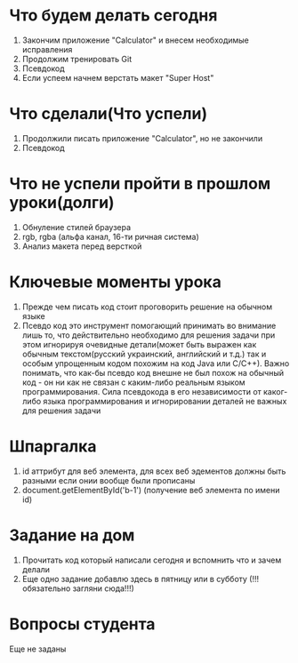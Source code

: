 # Что будем делать сегодня
1) Закончим приложение "Calculator"  и внесем необходимые исправления
2) Продолжим тренировать Git
3) Псевдокод
4) Если успеем начнем верстать макет "Super Host"

# Что сделали(Что успели)
1) Продолжили писать приложение "Calculator", но не закончили
2) Псевдокод

# Что не успели пройти в прошлом уроки(долги)
1) Обнуление стилей браузера
2) rgb, rgba (альфа канал, 16-ти ричная система)
3) Анализ макета перед версткой

# Ключевые моменты урока
1) Прежде чем писать код стоит проговорить решение на обычном языке
2) Псевдо код это инструмент помогающий принимать во внимание лишь то, что действительно необходимо для решения задачи
при этом игнорируя очевидные детали(может быть выражен как обычным текстом(русский украинский, английский и т.д.) так и особым упрощенным кодом похожим на код Java или С/С++). Важно понимать, что как-бы псевдо код внешне не был похож на обычный код - он ни как не связан с каким-либо реальным языком программирования. Сила псевдокода в его независимости от каког-либо языка программирования и игнорировании деталей не важных для решения задачи

# Шпаргалка
1) id аттрибут для веб элемента, для всех веб эдементов должны быть разными если онии вообще были прописаны
2) document.getElementById('b-1') (получение веб элемента по имени id)

# Задание на дом
1) Прочитать код который написали сегодня и вспомнить что и зачем делали
2) Еще одно задание добавлю здесь в пятницу или в субботу (!!!обязательно загляни сюда!!!)

# Вопросы студента
Еще не заданы

